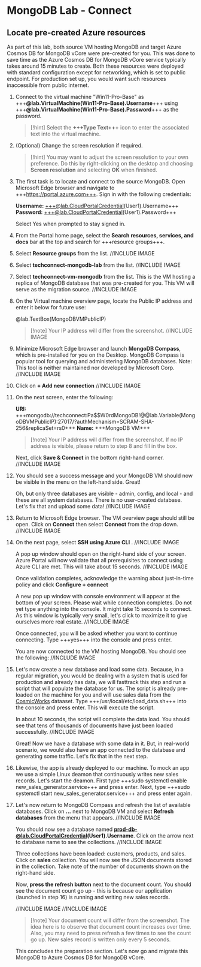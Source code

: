 # MongoDB Lab - Connect

## Locate pre-created Azure resources

As part of this lab, both source VM hosting MongoDB and target Azure Cosmos DB for MongoDB vCore were pre-created for you. This was done to save time as the Azure Cosmos DB for MongoDB vCore service typically takes around 15 minutes to create. Both these resources were deployed with standard configuration except for networking, which is set to public endpoint. For production set up, you would want such resources inaccessible from public internet.

1. Connect to the virtual machine "Win11-Pro-Base" as +++**@lab.VirtualMachine(Win11-Pro-Base).Username**+++ using +++**@lab.VirtualMachine(Win11-Pro-Base).Password**+++ as the password. 

    >[!hint] Select the **+++Type Text+++** icon to enter the associated text into the virtual machine. 

2. (Optional) Change the screen resolution if required. 

    >[!hint] You may want to adjust the screen resolution to your own preference. Do this by right-clicking on the desktop and choosing **Screen resolution** and selecting **OK** when finished. 

3. The first task is to locate and connect to the source MongoDB. Open Microsoft Edge browser and navigate to +++https://portal.azure.com+++. Sign in with the following credentials: 

    **Username:** +++@lab.CloudPortalCredential(User1).Username+++   
    **Password:** +++@lab.CloudPortalCredential(User1).Password+++
   
   Select Yes when prompted to stay signed in.

4. From the Portal home page, select the **Search resources, services, and docs** bar at the top and search for +++resource groups+++. 

5. Select **Resource groups** from the list.
//INCLUDE IMAGE

6. Select **techconnect-mongodb-lab** from the list.
//INCLUDE IMAGE

7. Select **techconnect-vm-mongodb** from the list. This is the VM hosting a replica of MongoDB database that was pre-created for you. This VM will serve as the migration source.
//INCLUDE IMAGE

8. On the Virtual machine overview page, locate the Public IP address and enter it below for future use:

    @lab.TextBox(MongoDBVMPublicIP)

    >[!note] Your IP address will differ from the screenshot. 
//INCLUDE IMAGE

9. Minimize Microsoft Edge browser and launch **MongoDB Compass**, which is pre-installed for you on the Desktop. MongoDB Compass is popular tool for querying and administering MongoDB databases. Note: This tool is neither maintained nor developed by Microsoft Corp.
//INCLUDE IMAGE

10. Click on **+ Add new connection**
//INCLUDE IMAGE

11. On the next screen, enter the following:

    **URI:** +++mongodb://techconnect:Pa$$W0rdMongoDB!@@lab.Variable(MongoDBVMPublicIP):27017/?authMechanism=SCRAM-SHA-256&replicaSet=rs0+++
    **Name:** +++MongoDB VM+++

    >[!note] Your IP address will differ from the screenshot. If no IP address is visible, please return to step 8 and fill in the box.

    Next, click **Save & Connect** in the bottom right-hand corner.   
//INCLUDE IMAGE

12. You should see a success message and your MongoDB VM should now be visible in the menu on the left-hand side. Great!

    Oh, but only three databases are visible - admin, config, and local - and these are all system databases. There is no user-created database. Let's fix that and upload some data!
//INCLUDE IMAGE

13. Return to Microsoft Edge browser. The VM overview page should still be open. Click on **Connect** then select **Connect** from the drop down.
//INCLUDE IMAGE

14. On the next page, select **SSH using Azure CLI** .
//INCLUDE IMAGE

    A pop up window should open on the right-hand side of your screen. Azure Portal will now validate that all prerequisites to connect using Azure CLI are met. This will take about 15 seconds. //INCLUDE IMAGE

    Once validation completes, acknowledge the warning about just-in-time policy and click **Configure + connect**

    A new pop up window with console environment will appear at the bottom of your screen. Please wait while connection completes. Do not yet type anything into the console. It might take 15 seconds to connect. As this window is typically very small, let's click to maximize it to give ourselves more real estate.
//INCLUDE IMAGE

    Once connected, you will be asked whether you want to continue connecting. Type +++yes+++ into the console and press enter.

    You are now connected to the VM hosting MongoDB. You should see the following:
//INCLUDE IMAGE

15. Let's now create a new database and load some data. Because, in a regular migration, you would be dealing with a system that is used for production and already has data, we will fasttrack this step and run a script that will populate the database for us. The script is already pre-loaded on the machine for you and will use sales data from the [CosmicWorks](https://github.com/AzureCosmosDB/CosmicWorks) dataaset. Type +++/usr/local/etc/load_data.sh+++ into the console and press enter. This will execute the script.

    In about 10 seconds, the script will complete the data load. You should see that tens of thousands of documents have just been loaded successfully.
//INCLUDE IMAGE

    Great! Now we have a database with some data in it. But, in real-world scenario, we would also have an app connected to the database and generating some traffic. Let's fix that in the next step.

16. Likewise, the app is already deployed to our machine. To mock an app we use a simple Linux deamon that continuously writes new sales records. Let's start the deamon. First type +++sudo systemctl enable new_sales_generator.service+++ and press enter. Next, type +++sudo systemctl start new_sales_generator.service+++ and press enter again.

17. Let's now return to MongoDB Compass and refresh the list of available databases. Click on **...** next to MongoDB VM and select **Refresh databases** from the menu that appears.
//INCLUDE IMAGE

    You should now see a database named **prod-db-@lab.CloudPortalCredential(User1).Username**. Click on the arrow next to database name to see the collections. //INCLUDE IMAGE

    Three collections have been loaded: customers, products, and sales. Click on **sales** collection. You will now see the JSON documents stored in the collection. Take note of the number of documents shown on the right-hand side.

    Now, **press the refresh button** next to the document count. You should see the document count go up - this is because our application (launched in step 16) is running and writing new sales records.

    //INCLUDE IMAGE
    //INCLUDE IMAGE

    >[!note] Your document count will differ from the screenshot. The idea here is to observe that document count increases over time. Also, you may need to press refresh a few times to see the count go up. New sales record is written only every 5 seconds.

    This concludes the preparation section. Let's now go and migrate this MongoDB to Azure Cosmos DB for MongoDB vCore.
